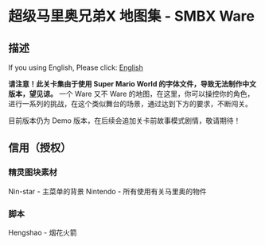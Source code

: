 # 超级马里奥兄弟X 地图集 - SMBX Ware
## 描述
If you using English, Please click: [English](https://github.com/Rosalina129/smbxware/blob/main/README.md)

__请注意！此关卡集由于使用 Super Mario World 的字体文件，导致无法制作中文版本，望见谅。__
一个 Ware 又不 Ware 的地图，在这里，你可以操控你的角色，进行一系列的挑战，在这个类似舞台的场景，通过达到下方的要求，不断闯关。

目前版本仍为 Demo 版本，在后续会追加关卡前故事模式剧情，敬请期待！

## 信用（授权）
### 精灵图块素材
Nin-star - 主菜单的背景
Nintendo - 所有使用有关马里奥的物件
### 脚本
Hengshao - 烟花火箭
